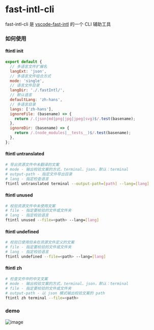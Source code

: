# fast-intl-cli

fast-intl-cli 是 [vscode-fast-intl](https://github.com/xiaotangdou/vscode-fast-intl/blob/master/README.md) 的一个 CLI 辅助工具

### 如何使用

#### ftintl init

```js
export default {
  // 多语言文件扩展名
  langExt: 'json',
  // 多语言文件组合方式
  mode: 'single',
  // 语言文件目录
  langDir: './.fastIntl/',
  // 默认语言
  defaultLang: 'zh-hans',
  // 多语言目录
  langs: ['zh-hans'],
  ignoreFile: (basename) => {
    return /.(json|md|png|jpg|jpeg|svg)$/.test(basename);
  },
  ignoreDir: (basename) => {
    return /.(node_modules|__tests__)$/.test(basename);
  },
};
```

#### ftintl untranslated

```sh
# 导出资源文件中未翻译的文案
# mode - 输出校验文案的方式，terminal、json，默认：terminal
# output-path - 指定文件导出目录
# lang - 指定检查语言
ftintl untranslated terminal --output-path=[path] --lang=[lang]
```

#### ftintl unused

```sh
# 校验资源文件中未使用文案
# file - 指定要校验的文件或文件夹
# lang - 指定校验语言
ftintl unused --file=<path> --lang=[lang]
```

#### ftintl undefined

```sh
# 校验已使用但未在资源文件定义的文案
# file - 指定要校验的文件或文件夹
# lang - 指定校验语言
ftintl undefined --file=<path> --lang=[lang]
```

#### ftintl zh

```sh
# 检查文件中的中文文案
# mode - 输出校验文案的方式，terminal、json，默认：terminal
# file - 指定要校验的文件或文件夹
# output-path - 以 json 模式输出校验文案的 path
ftintl zh terminal --file=<path>
```

### demo

![image](https://github.com/xiaotangdou/fast-intl-cli/blob/main/demo.gif)
